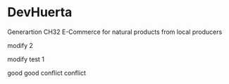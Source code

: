 # DevHuerta
Generartion CH32 E-Commerce for natural products from local producers

modify 2



modify test 1

good
good
conflict
conflict